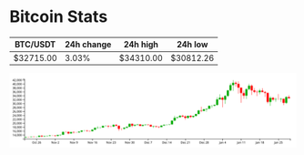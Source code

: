 # Bitcoin Stats

BTC/USDT|24h change|24h high|24h low|
|---|---|---|---|
|$32715.00|3.03%|$34310.00|$30812.26|

<img src="./chart.svg">

